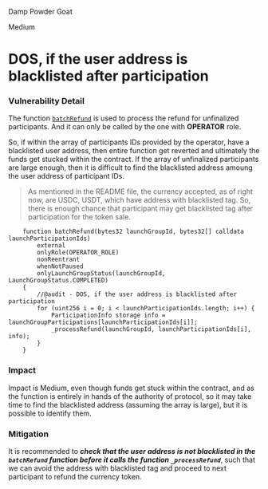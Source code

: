 Damp Powder Goat

Medium

# DOS, if the user address is blacklisted after participation

### Vulnerability Detail

The function [`batchRefund`](https://github.com/dpm-labs/rova-contracts/blob/cf26c9c6e105e75ce363ac20973ee715700d0f2f/src/Launch.sol#L495-L506) is used to process the refund for unfinalized participants. And it can only be called by the one with **OPERATOR** role.  

So, if within the array of participants IDs provided by the operator, have a blacklisted user address, then entire function get reverted and ultimately the funds get stucked within the contract. If the array of unfinalized participants are large enough, then it is difficult to find the blacklisted address amoung the user address of participant IDs.

> As mentioned in the README file, the currency accepted, as of right now, are USDC, USDT, which have address with blacklisted tag. So, there is enough chance that participant may get blacklisted tag after participation for the token sale.

```solidity
    function batchRefund(bytes32 launchGroupId, bytes32[] calldata launchParticipationIds)
        external
        onlyRole(OPERATOR_ROLE)
        nonReentrant
        whenNotPaused
        onlyLaunchGroupStatus(launchGroupId, LaunchGroupStatus.COMPLETED)
    {
        //@audit - DOS, if the user address is blacklisted after participation
        for (uint256 i = 0; i < launchParticipationIds.length; i++) {
            ParticipationInfo storage info = launchGroupParticipations[launchParticipationIds[i]];
            _processRefund(launchGroupId, launchParticipationIds[i], info);
        }
    }
```

### Impact

Impact is Medium, even though funds get stuck within the contract, and as the function is entirely in hands of the authority of protocol, so it may take time to find the blacklisted address (assuming the array is large), but it is possible to identify them. 

### Mitigation

It is recommended to **_check that the user address is not blacklisted in the `batchRefund` function before it calls the function `_processRefund`_**, such that we can avoid the address with blacklisted tag and proceed to next participant to refund the currency token. 